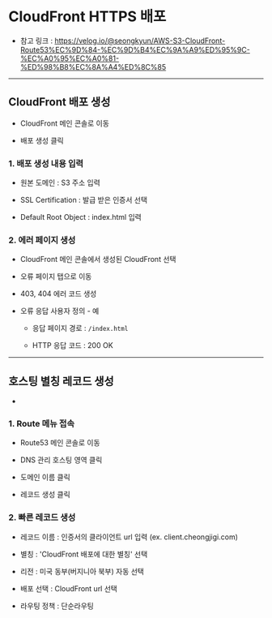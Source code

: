# CloudFront HTTPS 배포
- 참고 링크 : https://velog.io/@seongkyun/AWS-S3-CloudFront-Route53%EC%9D%84-%EC%9D%B4%EC%9A%A9%ED%95%9C-%EC%A0%95%EC%A0%81-%ED%98%B8%EC%8A%A4%ED%8C%85

***

## CloudFront 배포 생성

- CloudFront 메인 콘솔로 이동

- 배포 생성 클릭

### 1. 배포 생성 내용 입력
- 원본 도메인 : S3 주소 입력

- SSL Certification : 발급 받은 인증서 선택

- Default Root Object : index.html 입력

### 2. 에러 페이지 생성
- CloudFront 메인 콘솔에서 생성된 CloudFront 선택

- 오류 페이지 탭으로 이동

- 403, 404 에러 코드 생성

- 오류 응답 사용자 정의 - 예
  - 응답 페이지 경로 : ```/index.html```

  - HTTP 응답 코드 : 200 OK

***

## 호스팅 별칭 레코드 생성
- 

### 1. Route 메뉴 접속
- Route53 메인 콘솔로 이동

- DNS 관리 호스팅 영역 클릭

- 도메인 이름 클릭

- 레코드 생성 클릭

### 2. 빠른 레코드 생성

- 레코드 이름 : 인증서의 클라이언트 url 입력 (ex. client.cheongjigi.com)

- 별칭 : 'CloudFront 배포에 대한 별칭' 선택

- 리전 : 미국 동부(버지니아 북부) 자동 선택

- 배포 선택 : CloudFront url 선택

- 라우팅 정책 : 단순라우팅
